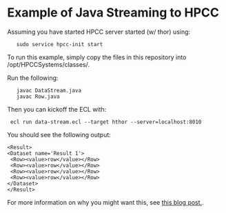 # Example of Java Streaming to HPCC

Assuming you have started HPCC server started (w/ thor) using:
```
   sudo service hpcc-init start
```

To run this example, simply copy the files in this repository into /opt/HPCCSystems/classes/.

Run the following:
```
   javac DataStream.java
   javac Row.java
```

Then you can kickoff the ECL with:
```
 ecl run data-stream.ecl --target hthor --server=localhost:8010
```

You should see the following output:
```
<Result>
<Dataset name='Result 1'>
 <Row><value>row</value></Row>
 <Row><value>row</value></Row>
 <Row><value>row</value></Row>
 <Row><value>row</value></Row>
</Dataset>
</Result>
```

For more information on why you might want this, see [this blog post.](:wq!).
   
